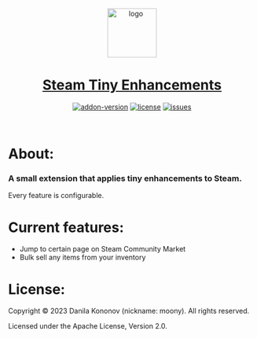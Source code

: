 <div align = "center">
    <br>
    <p>
        <a href = "https://addons.mozilla.org/en-US/firefox/addon/steam-tiny-enhancements/">
            <img src = "./static/ste-semi-transparent-256.png" alt = "logo" width="100"/>
            <h1 >Steam Tiny Enhancements</h1>
        </a>
    </p>
    <p>
        <a href = "https://addons.mozilla.org/en-US/firefox/addon/steam-tiny-enhancements/"><img src = "https://img.shields.io/amo/v/steam-tiny-enhancements?style=for-the-badge&logo=firefox" alt = "addon-version" /></a>
        <a href = "https://github.com/i-Moony/steam-tiny-enhancements/"><img src = "https://img.shields.io/github/license/i-Moony/steam-tiny-enhancements?style=for-the-badge&logo=github" alt = "license" /></a>
        <a href = "https://github.com/i-Moony/steam-tiny-enhancements/"><img src = "https://img.shields.io/github/issues/i-Moony/steam-tiny-enhancements?style=for-the-badge&logo=github" alt = "issues" /></a>
    </p>
</div>
<br>

# About:
### A small extension that applies tiny enhancements to Steam.

Every feature is configurable.

# Current features:
* Jump to certain page on Steam Community Market
* Bulk sell any items from your inventory

# License:

Copyright © 2023 Danila Kononov (nickname: moony). All rights reserved.

Licensed under the Apache License, Version 2.0.